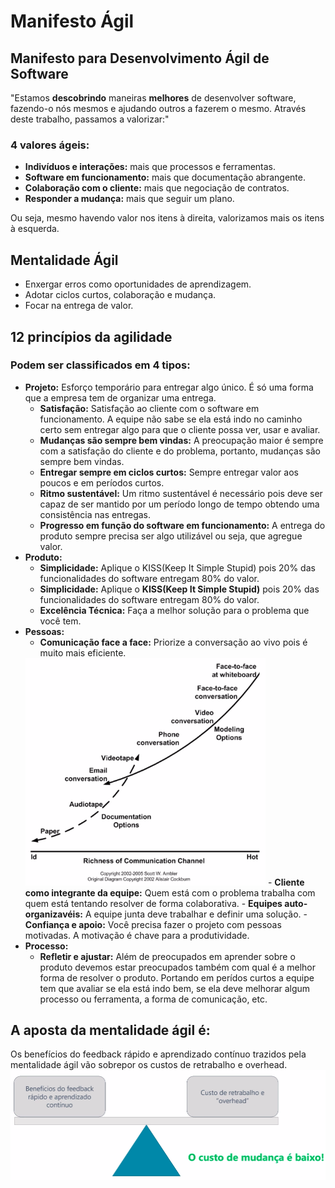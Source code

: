 # Manifesto Ágil

## Manifesto para Desenvolvimento Ágil de Software
 "Estamos <b>descobrindo</b> maneiras <b>melhores</b> de desenvolver software, fazendo-o nós mesmos e ajudando outros a fazerem o mesmo. Através deste trabalho, passamos a valorizar:"
 ### 4 valores ágeis:
 - <b>Indivíduos e interações:</b> mais que processos e ferramentas.
 - <b>Software em funcionamento:</b> mais que documentação abrangente.
 - <b>Colaboração com o cliente:</b> mais que negociação de contratos.
 - <b>Responder a mudança:</b> mais que seguir um plano.

Ou seja, mesmo havendo valor nos itens à direita, valorizamos mais os itens à esquerda.

## Mentalidade Ágil
- Enxergar erros como oportunidades de aprendizagem.
- Adotar ciclos curtos, colaboração e mudança.
- Focar na entrega de valor.

## 12 princípios da agilidade

### Podem ser classificados em 4 tipos:
- <b>Projeto:</b> Esforço temporário para entregar algo único. É só uma forma que a empresa tem de organizar uma entrega.
    - <b>Satisfação:</b> Satisfação ao cliente com o software em funcionamento. A equipe não sabe se ela está indo no caminho certo sem entregar algo para que o cliente possa ver, usar e avaliar.
    - <b>Mudanças são sempre bem vindas:</b> A preocupação maior é sempre com a satisfação do cliente e do problema, portanto, mudanças são sempre bem vindas.
    - <b>Entregar sempre em ciclos curtos:</b> Sempre entregar valor aos poucos e em períodos curtos.
    - <b>Ritmo sustentável:</b> Um ritmo sustentável é necessário pois deve ser capaz de ser mantido por um período longo de tempo obtendo uma consistência nas entregas.
    - <b>Progresso em função do software em funcionamento:</b> A entrega do produto sempre precisa ser algo utilizável ou seja, que agregue valor. 
- <b>Produto:</b>
    - <b>Simplicidade:</b> Aplique o KISS(Keep It Simple Stupid) pois 20% das funcionalidades do software entregam 80% do valor.
    - <b>Simplicidade:</b> Aplique o <b>KISS(Keep It Simple Stupid)</b> pois 20% das funcionalidades do software entregam 80% do valor.
    - <b>Excelência Técnica:</b> Faça a melhor solução para o problema que você tem.
- <b>Pessoas:</b>
    - <b>Comunicação face a face:</b> Priorize a conversação ao vivo pois é muito mais eficiente.
    <img src="./img/conversacao-face-to-face.png" width="80%"/>
    - <b>Cliente como integrante da equipe:</b> Quem está com o problema trabalha com quem está tentando resolver de forma colaborativa.
    - <b>Equipes auto-organizavéis:</b> A equipe junta deve trabalhar e definir uma solução.
    - <b>Confiança e apoio:</b> Você precisa fazer o projeto com pessoas motivadas. A motivação é chave para a produtividade.
- <b>Processo:</b>
    - <b>Refletir e ajustar:</b> Além de preocupados em aprender sobre o produto devemos estar preocupados também com qual é a melhor forma de resolver o produto. Portando em perídos curtos a equipe tem que avaliar se ela está indo bem, se ela deve melhorar algum processo ou ferramenta, a forma de comunicação, etc.

## A aposta da mentalidade ágil é:
Os benefícios do feedback rápido e aprendizado contínuo trazidos pela mentalidade ágil vão sobrepor os custos de retrabalho e overhead.
<img src="./img/aposta-agil.png">
